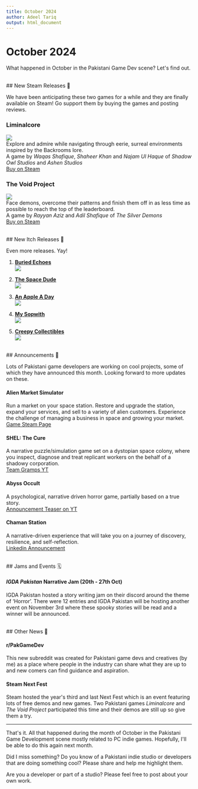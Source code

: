 ```yaml
---
title: October 2024
author: Adeel Tariq
output: html_document
---
```


# October 2024

What happened in October in the Pakistani Game Dev scene? Let's find out.

<br>
## New Steam Releases 🥳

We have been anticipating these two games for a while and they are finally available on Steam! Go support them by buying the games and posting reviews.


### **Liminalcore**
[![](https://shared.cloudflare.steamstatic.com/store_item_assets/steam/apps/3107900/header.jpg)](https://store.steampowered.com/app/3107900/Liminalcore)<br>
Explore and admire while navigating through eerie, surreal environments inspired by the Backrooms lore.<br>
A game by _Waqas Shafique_, _Shaheer Khan_ and _Najam Ul Haque_ of _Shadow Owl Studios_ and _Ashen Studios_<br>
[Buy on Steam](https://store.steampowered.com/app/3107900/Liminalcore)


### **The Void Project**
[![](https://shared.cloudflare.steamstatic.com/store_item_assets/steam/apps/2681270/header.jpg)](https://store.steampowered.com/app/2681270/The_Void_Project/)<br>
Face demons, overcome their patterns and finish them off in as less time as possible to reach the top of the leaderboard.<br>
A game by _Rayyan Aziz_ and _Adil Shafique_ of _The Silver Demons_<br>
[Buy on Steam](https://store.steampowered.com/app/2681270/The_Void_Project/)


<br>
## New Itch Releases 🎉


Even more releases. Yay!

1. [**Buried Echoes**<br>![](https://img.itch.zone/aW1nLzE3OTU0NDk0LnBuZw==/315x250%23c/t4HTXA.png)](https://adeeltariq.itch.io/buried-echoes)

2. [**The Space Dude**<br>![](https://img.itch.zone/aW1nLzE4MjExMDg1LnBuZw==/315x250%23c/H1qUde.png)](https://max3d.itch.io/the-space-dude)

3. [**An Apple A Day**<br>![](https://img.itch.zone/aW1nLzE4MjE4ODAzLnBuZw==/315x250%23c/nM5TJO.png)](https://sarah-noor.itch.io/an-apple-a-day)

4. [**My Sopwith**<br>![](https://img.itch.zone/aW1nLzE4MzY5Njg4LmdpZg==/315x250%23cm/oaF8vt.gif)](https://adeeltariq.itch.io/sopwith)

5. [**Creepy Collectibles**<br>![](https://img.itch.zone/aW1nLzE4MjA5NDI4LnBuZw==/315x250%23c/%2FxHEUp.png)](https://jeea84.itch.io/creepy-collectibles)


<br>
## Announcements 📢 

Lots of Pakistani game developers are working on cool projects, some of which they have announced this month. Looking forward to more updates on these.
 
#### **Alien Market Simulator**
Run a market on your space station. Restore and upgrade the station, expand your services, and sell to a variety of alien customers. Experience the challenge of managing a business in space and growing your market.<br>
[Game Steam Page](https://store.steampowered.com/app/3215290/Alien_Market_Simulator/)

#### **SHEL: The Cure**
A narrative puzzle/simulation game set on a dystopian space colony, where you inspect, diagnose and treat replicant workers on the behalf of a shadowy corporation.<br>
[Team Gramps YT](https://www.youtube.com/@teamgramps)

#### **Abyss Occult**
A psychological, narrative driven horror game, partially based on a true story.<br>
[Announcement Teaser on YT](https://www.youtube.com/watch?v=QkcA0-4jOW4)

#### **Chaman Station**
A narrative-driven experience that will take you on a journey of discovery, resilience, and self-reflection.<br>
[Linkedin Announcement](https://www.linkedin.com/feed/update/urn:li:activity:7255518528496173057/)


<br>
## Jams and Events 🗓️

#### **_IGDA Pakistan_ Narrative Jam (20th - 27th Oct)**
IGDA Pakistan hosted a story writing jam on their discord around the theme of ‘Horror’. There were 12 entries and IGDA Pakistan will be hosting another event on November 3rd where these spooky stories will be read and a winner will be announced.


<br>
## Other News 📰

#### **r/PakGameDev**
This new subreddit was created for Pakistani game devs and creatives (by me) as a place where people in the industry can share what they are up to and new comers can find guidance and aspiration.
  
#### **Steam Next Fest**
Steam hosted the year's third and last Next Fest which is an event featuring lots of free demos and new games. Two Pakistani games _Liminalcore_ and _The Void Project_ participated this time and their demos are still up so give them a try.

---

That's it. All that happened during the month of October in the Pakistani Game Development scene mostly related to PC indie games. Hopefully, I'll be able to do this again next month. 

Did I miss something? Do you know of a Pakistani indie studio or developers that are doing something cool? Please share and help me highlight them.

Are you a developer or part of a studio? Please feel free to post about your own work.

  
